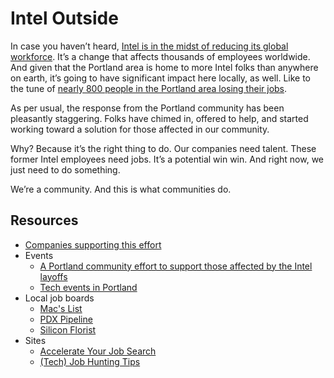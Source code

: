 # Intel Outside
In case you haven’t heard, [Intel is in the midst of reducing its global workforce](http://www.bizjournals.com/portland/blog/techflash/2016/04/intel-bombshell-784-job-cuts-in-hillsboro-and.html). It’s a change that affects thousands of employees worldwide. And given that the Portland area is home to more Intel folks than anywhere on earth, it’s going to have significant impact here locally, as well. Like to the tune of [nearly 800 people in the Portland area losing their jobs](http://www.opb.org/news/article/intel-oregon-layoffs-job-cuts/).

As per usual, the response from the Portland community has been pleasantly staggering. Folks have chimed in, offered to help, and started working toward a solution for those affected in our community.

Why? Because it’s the right thing to do. Our companies need talent. These former Intel employees need jobs. It’s a potential win win. And right now, we just need to do something.

We’re a community. And this is what communities do.

## Resources
- [Companies supporting this effort](https://github.com/piepdx/intel-outside/blob/master/companies.md)
- Events 
	- [A Portland community effort to support those affected by the Intel layoffs](https://jobsinpdx.eventbrite.com)
	- [Tech events in Portland](http://calagator.org/)
- Local job boards
	- [Mac's List](https://www.macslist.org/)
	- [PDX Pipeline](http://pdxpipeline.com/jobs/ "PDX Pipeline")
	- [Silicon Florist](http://siliconflorist.com/jobs/) 
- Sites
	- [Accelerate Your Job Search](https://accelerateyourjobsearch.wordpress.com/)
	- [(Tech) Job Hunting Tips](https://techjobtips.wordpress.com/)
